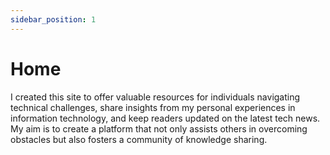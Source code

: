 ```yaml
---
sidebar_position: 1
---
```


# Home

I created this site to offer valuable resources for individuals navigating technical challenges, share insights from my personal experiences in information technology, and keep readers updated on the latest tech news. My aim is to create a platform that not only assists others in overcoming obstacles but also fosters a community of knowledge sharing.